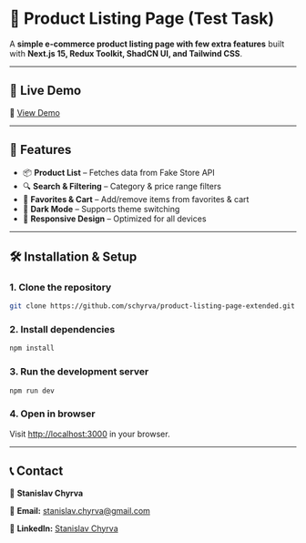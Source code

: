 # 🛒 Product Listing Page (Test Task)

A **simple e-commerce product listing page with few extra features** built with **Next.js 15, Redux Toolkit, ShadCN UI, and Tailwind CSS**.

---

## 🎯 Live Demo  
🔗 [View Demo](https://product-listing-page-extended-4bequagti-schyrvas-projects.vercel.app/)

---

## 🚀 Features
- 📦 **Product List** – Fetches data from Fake Store API  
- 🔍 **Search & Filtering** – Category & price range filters  
- 🛒 **Favorites & Cart** – Add/remove items from favorites & cart  
- 🌙 **Dark Mode** – Supports theme switching  
- 📱 **Responsive Design** – Optimized for all devices  

---

## 🛠 Installation & Setup

### 1. Clone the repository
```bash
git clone https://github.com/schyrva/product-listing-page-extended.git
```

### 2. Install dependencies
```bash
npm install
```

### 3. Run the development server
```bash
npm run dev
```

### 4. Open in browser
Visit [http://localhost:3000](http://localhost:3000) in your browser.

---

## 📞 Contact
👤 **Stanislav Chyrva**

📧 **Email:** stanislav.chyrva@gmail.com

🔗 **LinkedIn:** [Stanislav Chyrva](https://www.linkedin.com/in/stanislav-chyrva-3a3b24347/)